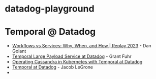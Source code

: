 # datadog-playground


# Temporal @ Datadog

- [Workflows vs Services: Why, When, and How | Replay 2023](https://www.youtube.com/watch?v=1jtMc6C-_-U) - Dan Golant
- [Temporal Large Payload Service at Datadog](https://www.youtube.com/watch?v=0BNEi2skUdg) - Grant Fuhr
- [Operating Cassandra in Kubernetes with Temporal at Datadog](https://www.youtube.com/watch?v=_vnXUOfKNQ0)
- [Temporal at Datadog](https://www.youtube.com/watch?v=LxgkAoTSI8Q) - Jacob LeGrone
- 
